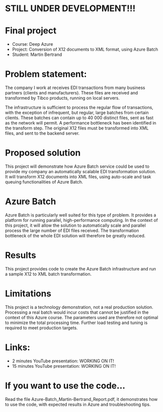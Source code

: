 # STILL UNDER DEVELOPMENT!!!

# Final project
- Course: Deep Azure
- Project: Conversion of X12 documents to XML format, using Azure Batch
- Student: Martin Bertrand

# Problem statement:

The company I work at receives EDI transactions from many business partners (clients and manufacturers).  These files are received and transformed by Tibco products, running on local servers.  

The infrastructure is sufficient to process the regular flow of transactions, with the exception of infrequent, but regular, large batches from certain clients.  These batches can contain up to 40 000 distinct files, sent as fast as the network will permit.  A performance bottleneck has been identified in the transform step.  The original X12 files must be transformed into XML files, and sent to the backend server.

# Proposed solution

This project will demonstrate how Azure Batch service could be used to provide my company an automatically scalable EDI transformation solution.  It will transform X12 documents into XML files, using auto-scale and task queuing functionalities of Azure Batch.

# Azure Batch

Azure Batch is particularly well suited for this type of problem.  It provides a platform for running parallel, high-performance computing.  In the context of this project, it will allow the solution to automatically scale and parallel process the large number of EDI files received.  The transformation bottleneck of the whole EDI solution will therefore be greatly reduced.

# Results

This project provides code to create the Azure Batch infrastructure and run a sample X12 to XML batch transformation.  

# Limitations

This project is a technology demonstration, not a real production solution.  Processing a real batch would incur costs that cannot be justified in the context of this Azure course.  The parameters used are therefore not optimal to minimize the total processing time.  Further load testing and tuning is required to meet production targets.

# Links:

- 2 minutes YouTube presentation: WORKING ON IT!
- 15 minutes YouTube presentation: WORKING ON IT!

# If you want to use the code...

Read the file Azure-Batch_Martin-Bertrand_Report.pdf, it demonstrates how to use the code, with expected results in Azure and troubleshooting tips.
